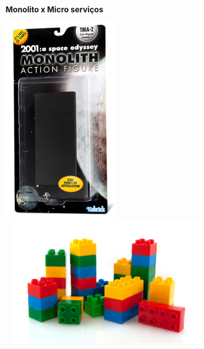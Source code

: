 ## Monolito x Micro serviços

<img src="static/monolith2.png" width="300px" />
<img src="static/lego.png" width="600px" style="margin-left: 20px" />
